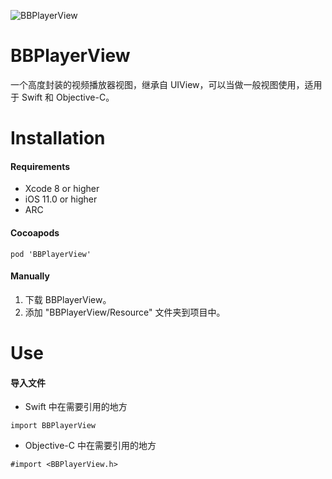 ![BBPlayerView](https://gitee.com/ebamboo/media/raw/master/BBPlayerView/readme/title.png)
# BBPlayerView
一个高度封装的视频播放器视图，继承自 UIView，可以当做一般视图使用，适用于 Swift 和 Objective-C。
# Installation
#### Requirements
* Xcode 8 or higher
* iOS 11.0 or higher
* ARC
#### Cocoapods
```
pod 'BBPlayerView'
```
#### Manually
1. 下载 BBPlayerView。
2. 添加 "BBPlayerView/Resource" 文件夹到项目中。
# Use
#### 导入文件
* Swift 中在需要引用的地方 
```
import BBPlayerView
```
* Objective-C 中在需要引用的地方
```
#import <BBPlayerView.h>
```
